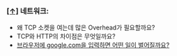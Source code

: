 ### [[↑]](#toc) <a name='network'>네트워크:</a>

* 왜 TCP 소켓을 여는데 많은 Overhead가 필요할까요?
* TCP와 HTTP의 차이점은 무엇일까요?
* [브라우저에 google.com을 입력하면 어떤 일이 벌어질까요?](https://github.com/alex/what-happens-when)